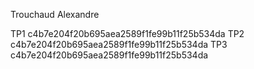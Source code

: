Trouchaud Alexandre

TP1 c4b7e204f20b695aea2589f1fe99b11f25b534da
TP2 c4b7e204f20b695aea2589f1fe99b11f25b534da
TP3 c4b7e204f20b695aea2589f1fe99b11f25b534da

